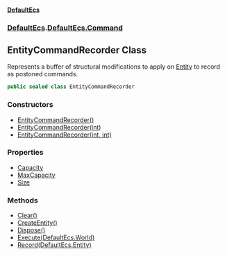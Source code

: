 #### [DefaultEcs](./index.md 'index')
### [DefaultEcs](./index.md 'index').[DefaultEcs.Command](./DefaultEcs-Command.md 'DefaultEcs.Command')
## EntityCommandRecorder Class
Represents a buffer of structural modifications to apply on [Entity](./DefaultEcs-Entity.md 'DefaultEcs.Entity') to record as postoned commands.  
```C#
public sealed class EntityCommandRecorder
```
### Constructors
- [EntityCommandRecorder()](./DefaultEcs-Command-EntityCommandRecorder-EntityCommandRecorder().md 'DefaultEcs.Command.EntityCommandRecorder.EntityCommandRecorder()')
- [EntityCommandRecorder(int)](./DefaultEcs-Command-EntityCommandRecorder-EntityCommandRecorder(int).md 'DefaultEcs.Command.EntityCommandRecorder.EntityCommandRecorder(int)')
- [EntityCommandRecorder(int, int)](./DefaultEcs-Command-EntityCommandRecorder-EntityCommandRecorder(int_int).md 'DefaultEcs.Command.EntityCommandRecorder.EntityCommandRecorder(int, int)')
### Properties
- [Capacity](./DefaultEcs-Command-EntityCommandRecorder-Capacity.md 'DefaultEcs.Command.EntityCommandRecorder.Capacity')
- [MaxCapacity](./DefaultEcs-Command-EntityCommandRecorder-MaxCapacity.md 'DefaultEcs.Command.EntityCommandRecorder.MaxCapacity')
- [Size](./DefaultEcs-Command-EntityCommandRecorder-Size.md 'DefaultEcs.Command.EntityCommandRecorder.Size')
### Methods
- [Clear()](./DefaultEcs-Command-EntityCommandRecorder-Clear().md 'DefaultEcs.Command.EntityCommandRecorder.Clear()')
- [CreateEntity()](./DefaultEcs-Command-EntityCommandRecorder-CreateEntity().md 'DefaultEcs.Command.EntityCommandRecorder.CreateEntity()')
- [Dispose()](./DefaultEcs-Command-EntityCommandRecorder-Dispose().md 'DefaultEcs.Command.EntityCommandRecorder.Dispose()')
- [Execute(DefaultEcs.World)](./DefaultEcs-Command-EntityCommandRecorder-Execute(DefaultEcs-World).md 'DefaultEcs.Command.EntityCommandRecorder.Execute(DefaultEcs.World)')
- [Record(DefaultEcs.Entity)](./DefaultEcs-Command-EntityCommandRecorder-Record(DefaultEcs-Entity).md 'DefaultEcs.Command.EntityCommandRecorder.Record(DefaultEcs.Entity)')
